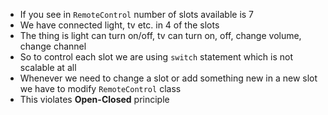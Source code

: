 * If you see in `RemoteControl` number of slots available is 7
* We have connected light, tv etc. in 4 of the slots
* The thing is light can turn on/off, tv can turn on, off, change volume, change channel
* So to control each slot we are using `switch` statement which is not scalable at all
* Whenever we need to change a slot or add something new in a new slot we have to modify `RemoteControl` class
* This violates **Open-Closed** principle